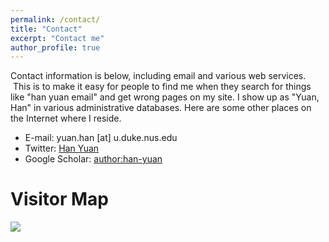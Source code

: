 ```yaml
---
permalink: /contact/
title: "Contact"
excerpt: "Contact me"
author_profile: true
---
```

Contact information is below, including email and various web services.  This is to make it easy for people to find me when they search for things like "han yuan email" and get wrong pages on my site. I show up as "Yuan, Han" in various administrative databases. Here are some other places on the Internet where I reside.

* E-mail: yuan.han [at] u.duke.nus.edu
* Twitter: [Han Yuan](https://twitter.com/hyuan1998)
* Google Scholar: [author:han-yuan](https://scholar.google.com/citations?user=MKjp730AAAAJ&hl=zh-CN)

# Visitor Map
<a href='https://clustrmaps.com/site/1bvol'  title='Visit tracker'><img src='//clustrmaps.com/map_v2.png?cl=080808&w=900&t=n&d=Fdoa_8lYghMRtvjcjmYyKs5Dgo1ULEX2F94UDV-wtrc&co=ffffff&ct=ffffff'/></a>